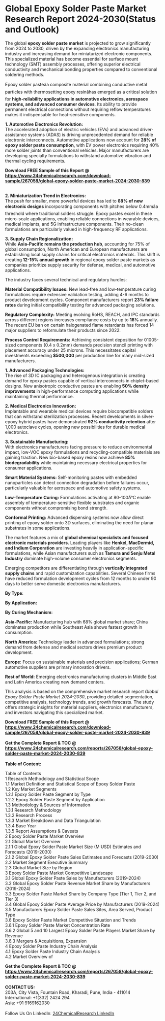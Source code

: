 <h1>Global Epoxy Solder Paste Market Research Report 2024-2030(Status and Outlook)</h1><p>The global <strong>epoxy solder paste market</strong> is projected to grow significantly from 2024 to 2030, driven by the expanding electronics manufacturing industry and increasing demand for miniaturized electronic components. This specialized material has become essential for surface mount technology (SMT) assembly processes, offering superior electrical conductivity and mechanical bonding properties compared to conventional soldering methods.</p><p>Epoxy solder pasteâa composite material combining conductive metal particles with thermosetting epoxy resinâhas emerged as a critical solution for <strong>high-reliability applications in automotive electronics, aerospace systems, and advanced consumer devices</strong>. Its ability to provide permanent electrical connections without requiring reflow temperatures makes it indispensable for heat-sensitive components.</p><p><strong>1. Automotive Electronics Revolution:</strong><br>
The accelerated adoption of electric vehicles (EVs) and advanced driver-assistance systems (ADAS) is driving unprecedented demand for reliable electronic interconnects. Automotive applications now account for <strong>28% of epoxy solder paste consumption</strong>, with EV power electronics requiring 40% more solder joints than conventional vehicles. Major manufacturers are developing specialty formulations to withstand automotive vibration and thermal cycling requirements.</p><div><b>Download FREE Sample of this Report @ 
            <a href="https://www.24chemicalresearch.com/download-sample/267058/global-epoxy-solder-paste-market-2024-2030-839">
            https://www.24chemicalresearch.com/download-sample/267058/global-epoxy-solder-paste-market-2024-2030-839</a></b></div><br><p><strong>2. Miniaturization Trend in Electronics:</strong><br>
The push for smaller, more powerful devices has led to <strong>68% of new electronic designs</strong> incorporating components with pitches below 0.4mmâa threshold where traditional solders struggle. Epoxy pastes excel in these micro-scale applications, enabling reliable connections in wearable devices, medical implants, and 5G infrastructure components. Their no-clean formulations are particularly valued in high-frequency RF applications.</p><p><strong>3. Supply Chain Regionalization:</strong><br>
While <strong>Asia-Pacific remains the production hub</strong>, accounting for 75% of global consumption, North American and European manufacturers are establishing local supply chains for critical electronics materials. This shift is creating <strong>12-15% annual growth</strong> in regional epoxy solder paste markets as companies prioritize supply security for defense, medical, and automotive applications.</p><p>The industry faces several technical and regulatory hurdles:</p><p><strong>Material Compatibility Issues:</strong> New lead-free and low-temperature curing formulations require extensive validation testing, adding 4-6 months to product development cycles. Component manufacturers report <strong>23% failure rates</strong> during initial compatibility testing for advanced packaging solutions.</p><p><strong>Regulatory Complexity:</strong> Meeting evolving RoHS, REACH, and IPC standards across different regions increases compliance costs by up to <strong>18%</strong> annually. The recent EU ban on certain halogenated flame retardants has forced 14 major suppliers to reformulate their products since 2022.</p><p><strong>Process Control Requirements:</strong> Achieving consistent deposition for 01005-sized components (0.4 x 0.2mm) demands precision stencil printing with placement accuracy under 25 microns. This necessitates capital investments exceeding <strong>$500,000</strong> per production line for many mid-sized manufacturers.</p><p><strong>1. Advanced Packaging Technologies:</strong><br>
The rise of 3D IC packaging and heterogenous integration is creating demand for epoxy pastes capable of vertical interconnects in chiplet-based designs. New anisotropic conductive pastes are enabling <strong>50% density improvements</strong> in high-performance computing applications while maintaining thermal performance.</p><p><strong>2. Medical Electronics Innovation:</strong><br>
Implantable and wearable medical devices require biocompatible solders that can withstand sterilization processes. Recent developments in silver-epoxy hybrid pastes have demonstrated <strong>92% conductivity retention</strong> after 1,000 autoclave cycles, opening new possibilities for durable medical electronics.</p><p><strong>3. Sustainable Manufacturing:</strong><br>
With electronics manufacturers facing pressure to reduce environmental impact, low-VOC epoxy formulations and recycling-compatible materials are gaining traction. New bio-based epoxy resins now achieve <strong>85% biodegradability</strong> while maintaining necessary electrical properties for consumer applications.</p><p><strong>Smart Material Systems:</strong> Self-monitoring pastes with embedded nanoparticles can detect connection degradation before failures occur, particularly valuable for aerospace and automotive safety systems.</p><p><strong>Low-Temperature Curing:</strong> Formulations activating at 80-100Â°C enable assembly of temperature-sensitive flexible substrates and organic components without compromising bond strength.</p><p><strong>Conformal Printing:</strong> Advanced dispensing systems now allow direct printing of epoxy solder onto 3D surfaces, eliminating the need for planar substrates in some applications.</p><p>The market features a mix of <strong>global chemical specialists and focused electronic materials providers</strong>. Leading players like <strong>Henkel, MacDermid, and Indium Corporation</strong> are investing heavily in application-specific formulations, while Asian manufacturers such as <strong>Tamura and Senju Metal Industry</strong> dominate high-volume consumer electronics segments.</p><p>Emerging competitors are differentiating through <strong>vertically integrated supply chains</strong> and rapid customization capabilities. Several Chinese firms have reduced formulation development cycles from 12 months to under 90 days to better serve domestic electronics manufacturers.</p><p><strong>By Type:</strong></p><p><strong>By Application:</strong></p><p><strong>By Curing Mechanism:</strong></p><p><strong>Asia-Pacific:</strong> Manufacturing hub with 68% global market share; China dominates production while Southeast Asia shows fastest growth in consumption.</p><p><strong>North America:</strong> Technology leader in advanced formulations; strong demand from defense and medical sectors drives premium product development.</p><p><strong>Europe:</strong> Focus on sustainable materials and precision applications; German automotive suppliers are primary innovation drivers.</p><p><strong>Rest of World:</strong> Emerging electronics manufacturing clusters in Middle East and Latin America creating new demand centers.</p><p>This analysis is based on the comprehensive market research report <em>Global Epoxy Solder Paste Market 2024-2030</em>, providing detailed segmentation, competitive analysis, technology trends, and growth forecasts. The study offers strategic insights for material suppliers, electronics manufacturers, and investors navigating this specialized market.</p><div><b>Download FREE Sample of this Report @ 
            <a href="https://www.24chemicalresearch.com/download-sample/267058/global-epoxy-solder-paste-market-2024-2030-839">
            https://www.24chemicalresearch.com/download-sample/267058/global-epoxy-solder-paste-market-2024-2030-839</a></b></div><br><div><b>Get the Complete Report & TOC @ 
            <a href="https://www.24chemicalresearch.com/reports/267058/global-epoxy-solder-paste-market-2024-2030-839">
            https://www.24chemicalresearch.com/reports/267058/global-epoxy-solder-paste-market-2024-2030-839</a></b></div><br>
            <b>Table of Content:</b><p>Table of Contents<br />
1 Research Methodology and Statistical Scope<br />
1.1 Market Definition and Statistical Scope of Epoxy Solder Paste<br />
1.2 Key Market Segments<br />
1.2.1 Epoxy Solder Paste Segment by Type<br />
1.2.2 Epoxy Solder Paste Segment by Application<br />
1.3 Methodology & Sources of Information<br />
1.3.1 Research Methodology<br />
1.3.2 Research Process<br />
1.3.3 Market Breakdown and Data Triangulation<br />
1.3.4 Base Year<br />
1.3.5 Report Assumptions & Caveats<br />
2 Epoxy Solder Paste Market Overview<br />
2.1 Global Market Overview<br />
2.1.1 Global Epoxy Solder Paste Market Size (M USD) Estimates and Forecasts (2019-2030)<br />
2.1.2 Global Epoxy Solder Paste Sales Estimates and Forecasts (2019-2030)<br />
2.2 Market Segment Executive Summary<br />
2.3 Global Market Size by Region<br />
3 Epoxy Solder Paste Market Competitive Landscape<br />
3.1 Global Epoxy Solder Paste Sales by Manufacturers (2019-2024)<br />
3.2 Global Epoxy Solder Paste Revenue Market Share by Manufacturers (2019-2024)<br />
3.3 Epoxy Solder Paste Market Share by Company Type (Tier 1, Tier 2, and Tier 3)<br />
3.4 Global Epoxy Solder Paste Average Price by Manufacturers (2019-2024)<br />
3.5 Manufacturers Epoxy Solder Paste Sales Sites, Area Served, Product Type<br />
3.6 Epoxy Solder Paste Market Competitive Situation and Trends<br />
3.6.1 Epoxy Solder Paste Market Concentration Rate<br />
3.6.2 Global 5 and 10 Largest Epoxy Solder Paste Players Market Share by Revenue<br />
3.6.3 Mergers & Acquisitions, Expansion<br />
4 Epoxy Solder Paste Industry Chain Analysis<br />
4.1 Epoxy Solder Paste Industry Chain Analysis<br />
4.2 Market Overview of</p><div><b>Get the Complete Report & TOC @ 
            <a href="https://www.24chemicalresearch.com/reports/267058/global-epoxy-solder-paste-market-2024-2030-839">
            https://www.24chemicalresearch.com/reports/267058/global-epoxy-solder-paste-market-2024-2030-839</a></b></div><br><b>CONTACT US:</b><br>
            203A, City Vista, Fountain Road, Kharadi, Pune, India - 411014<br>
            International: +1(332) 2424 294<br>
            Asia: +91 9169162030 <br><br>
            Follow Us On LinkedIn: <a href="https://www.linkedin.com/company/24chemicalresearch/">24ChemicalResearch LinkedIn</a>